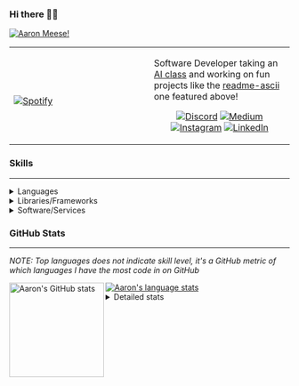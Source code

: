 ### Hi there 👋🏻
[![Aaron Meese!](https://user-images.githubusercontent.com/17814535/88975338-a2aabf00-d27f-11ea-963f-8a19608716b4.png)](https://github.com/ajmeese7/readme-ascii "README ASCII")

<!-- Modified from project here: https://github.com/novatorem/novatorem -->
<table width="100%"> 
  <tr>
  <td width="50%">
      
&nbsp; <br> [![Spotify](https://ajmeese7.vercel.app/api/spotify-playing)](https://open.spotify.com/user/ajmeese)

  </td>
  <td width="50%">

Software Developer taking an [AI class](https://courses.edx.org/courses/BerkeleyX/CS188.1x-4/1T2015/course/) and working on fun 
projects like the [readme-ascii](https://github.com/ajmeese7/readme-ascii) one featured above!
<br><p align="center">
  [![Discord](https://img.shields.io/badge/discord-ajmeese7%234835-369?style=flat-square&logo=discord&logoColor=white&color=purple)](https://discord.gg/PxRTQg3)
  [![Medium](https://img.shields.io/badge/medium-ajmeese7-1DB954?style=flat-square&logo=medium&logoColor=white)](https://link.aaronmeese.com/medium)<br>
  [![Instagram](https://img.shields.io/badge/instagram-ajmeese7-1DB954?style=flat-square&logo=instagram&logoColor=white&color=c13584)](https://link.aaronmeese.com/instagram)
  [![LinkedIn](https://img.shields.io/badge/linkedIn-aaronmeese-1DB954?style=flat-square&logo=linkedin&logoColor=white&color=blue)](https://link.aaronmeese.com/linkedin)
</p>
  </td>
  </table>

[//]: <> (The `&nbsp;` is to have Aphelion take up more space)

### Skills ###
----
<details>
<summary>Languages</summary>

+ JavaScript
+ HTML
+ CSS
    + [README ASCII](https://github.com/ajmeese7/readme-ascii)
+ PHP
+ Java
    + [BRCC Java](https://github.com/ajmeese7/brcc-java)
    + [Euler Problems](https://github.com/ajmeese7/euler-problems)

</details>
<details>
<summary>Libraries/Frameworks</summary>

+ NodeJS
    + [Snapchat Share](https://github.com/ajmeese7/snapchat-share)
    + [FRC Spreadsheets](https://github.com/ajmeese7/frc-spreadsheets)
+ Cordova
+ jQuery
+ Discord.js
    + [Spambot](https://github.com/ajmeese7/spambot)
    + [Automatic Reactions](https://github.com/ajmeese7/automatic-reactions)
    + [Multiple Reactions](https://github.com/ajmeese7/multiple-reactions)
    + [Galley Calls](https://github.com/ajmeese7/galley-calls)
+ Puppeteer
    + [README ASCII](https://github.com/ajmeese7/readme-ascii)
    + [Dynamic Page Retrieval](https://github.com/ajmeese7/dynamic-page-retrieval)
+ Nightmare.js
    + [Steam Queue Clicker](https://github.com/ajmeese7/steam-queue-clicker)
    + [Repbot](https://github.com/ajmeese7/repbot)
+ Express
    + [Galley Calls](https://github.com/ajmeese7/galley-calls)
+ json-fs-store
    + [Multiple Reactions](https://github.com/ajmeese7/multiple-reactions)
+ pdf-lib
+ async

</details>
<details>
<summary>Software/Services</summary>

+ Wallpaper Engine
    + [Random Wallpaper](https://github.com/ajmeese7/random-wallpaper)
    + [Image of the Day](https://github.com/ajmeese7/image-of-the-day)
+ phpMyAdmin
+ Cloudinary
+ Firefox Extensions
    + [Chess Next Move](https://github.com/ajmeese7/chess-next-move)
    + [Gmail Label Organizer](https://github.com/ajmeese7/gmail-label-organizer)
+ Google Analytics
+ Heroku
+ Nexmo
+ Twilio
    + [Galley Calls](https://github.com/ajmeese7/galley-calls)
+ Auth0
+ OneSignal

</details>
<!--
<details>
<summary>Soft Skills</summary>
+ English/Grammar
+ SEO
    <!-- + TODO: Add my site examples after I finish improving them --
</details>
-->

### GitHub Stats ###
----
*NOTE: Top languages does not indicate skill level, it's a GitHub metric of which languages I have the most code in on GitHub*

<a href="https://profile-summary-for-github.com/user/ajmeese7">
  <img align="left" height="170px" src="https://github-readme-stats.vercel.app/api?username=ajmeese7&show_icons=true&line_height=27&count_private=true&include_all_commits=true" alt="Aaron's GitHub stats"/>
  <img src="https://github-readme-stats.vercel.app/api/top-langs/?username=ajmeese7&hide_langs_below=5&layout=compact" alt="Aaron's language stats"/>
</a>

<details>
<summary>Detailed stats</summary>

### :zap: Recent Activity
<!--START_SECTION:activity-->
1. 🗣 Commented on [#3](https://github.com//ajmeese7/steam-summary/issues/3) in [ajmeese7/steam-summary](https://github.com//ajmeese7/steam-summary)
2. ❗️ Closed issue [#2](https://github.com//ajmeese7/galley-calls/issues/2) in [ajmeese7/galley-calls](https://github.com//ajmeese7/galley-calls)
3. ❗️ Opened issue [#2](https://github.com//ajmeese7/galley-calls/issues/2) in [ajmeese7/galley-calls](https://github.com//ajmeese7/galley-calls)
4. ❗️ Closed issue [#3](https://github.com//ajmeese7/steam-summary/issues/3) in [ajmeese7/steam-summary](https://github.com//ajmeese7/steam-summary)
5. ❗️ Opened issue [#3](https://github.com//ajmeese7/steam-summary/issues/3) in [ajmeese7/steam-summary](https://github.com//ajmeese7/steam-summary)
<!--END_SECTION:activity-->

### 🧐 Waka Stats
<!--START_SECTION:waka-->
**🐱 My Github Data** 

> 🏆 581 Contributions in the Year 2020
 > 
> 📦 45.5 kB Used in Github's Storage 
 > 
> 💼 Opted to Hire
 > 
> 📜 44 Public Repositories
 > 
> 🔑 15 Private Repositories 

**I'm an Early 🐤** 

```text
🌞 Morning    185 commits    ████████░░░░░░░░░░░░░░░░░   31.9% 
🌆 Daytime    250 commits    ██████████░░░░░░░░░░░░░░░   43.1% 
🌃 Evening    139 commits    ██████░░░░░░░░░░░░░░░░░░░   23.97% 
🌙 Night      6 commits      ░░░░░░░░░░░░░░░░░░░░░░░░░   1.03%

```
📅 **I'm Most Productive on Saturday** 

```text
Monday       73 commits     ███░░░░░░░░░░░░░░░░░░░░░░   12.59% 
Tuesday      69 commits     ███░░░░░░░░░░░░░░░░░░░░░░   11.9% 
Wednesday    75 commits     ███░░░░░░░░░░░░░░░░░░░░░░   12.93% 
Thursday     76 commits     ███░░░░░░░░░░░░░░░░░░░░░░   13.1% 
Friday       94 commits     ████░░░░░░░░░░░░░░░░░░░░░   16.21% 
Saturday     110 commits    ████░░░░░░░░░░░░░░░░░░░░░   18.97% 
Sunday       83 commits     ███░░░░░░░░░░░░░░░░░░░░░░   14.31%

```


📊 **This Week I Spent My Time On** 

```text
⌚︎ Time Zone: America/Chicago

💬 Programming Languages: 
JavaScript               14 hrs 12 mins      ███████████████████░░░░░░   78.49% 
Markdown                 2 hrs 37 mins       ███░░░░░░░░░░░░░░░░░░░░░░   14.46% 
EJS                      31 mins             ░░░░░░░░░░░░░░░░░░░░░░░░░   2.94% 
JSON                     10 mins             ░░░░░░░░░░░░░░░░░░░░░░░░░   0.97% 
PHP                      8 mins              ░░░░░░░░░░░░░░░░░░░░░░░░░   0.79%

🐱‍💻 Projects: 
galley-calls             10 hrs 16 mins      ██████████████░░░░░░░░░░░   56.72% 
snapchat-share           1 hr 57 mins        ██░░░░░░░░░░░░░░░░░░░░░░░   10.82% 
ajmeese7                 1 hr 37 mins        ██░░░░░░░░░░░░░░░░░░░░░░░   8.94% 
spambot                  53 mins             █░░░░░░░░░░░░░░░░░░░░░░░░   4.89% 
coupon-book              49 mins             █░░░░░░░░░░░░░░░░░░░░░░░░   4.58%

```

**I Mostly Code in JavaScript** 

```text
JavaScript               22 repos            ██████████████░░░░░░░░░░░   56.41% 
HTML                     5 repos             ███░░░░░░░░░░░░░░░░░░░░░░   12.82% 
Java                     4 repos             ██░░░░░░░░░░░░░░░░░░░░░░░   10.26% 
Python                   3 repos             ██░░░░░░░░░░░░░░░░░░░░░░░   7.69% 
CSS                      2 repos             █░░░░░░░░░░░░░░░░░░░░░░░░   5.13%

```



<!--END_SECTION:waka-->
</details>
